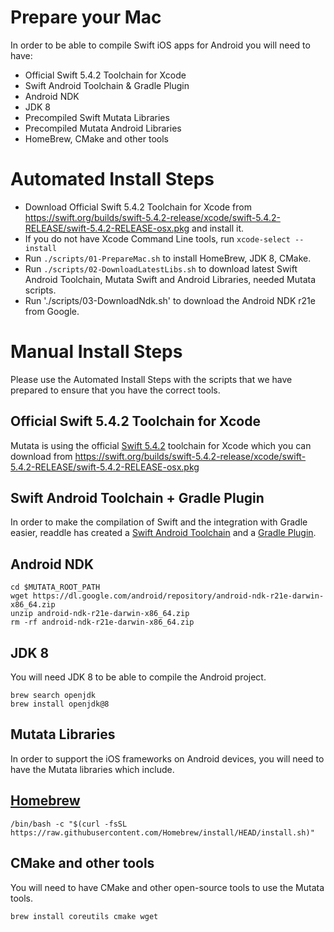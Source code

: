 # Prepare your Mac

In order to be able to compile Swift iOS apps for Android you will need to have:
- Official Swift 5.4.2 Toolchain for Xcode
- Swift Android Toolchain & Gradle Plugin
- Android NDK
- JDK 8
- Precompiled Swift Mutata Libraries
- Precompiled Mutata Android Libraries
- HomeBrew, CMake and other tools


# Automated Install Steps
- Download Official Swift 5.4.2 Toolchain for Xcode from https://swift.org/builds/swift-5.4.2-release/xcode/swift-5.4.2-RELEASE/swift-5.4.2-RELEASE-osx.pkg and install it.
- If you do not have Xcode Command Line tools, run `xcode-select --install`
- Run `./scripts/01-PrepareMac.sh` to install HomeBrew, JDK 8, CMake.
- Run `./scripts/02-DownloadLatestLibs.sh` to download latest Swift Android Toolchain, Mutata Swift and Android Libraries, needed Mutata scripts.
- Run './scripts/03-DownloadNdk.sh' to download the Android NDK r21e from Google.


# Manual Install Steps
Please use the Automated Install Steps with the scripts that we have prepared to ensure that you have the correct tools.

## Official Swift 5.4.2 Toolchain for Xcode
Mutata is using the official [Swift 5.4.2](https://github.com/apple/swift/tree/swift-5.4.2-RELEASE) toolchain for Xcode which you can download from https://swift.org/builds/swift-5.4.2-release/xcode/swift-5.4.2-RELEASE/swift-5.4.2-RELEASE-osx.pkg

## Swift Android Toolchain + Gradle Plugin
In order to make the compilation of Swift and the integration with Gradle easier, readdle has created a [Swift Android Toolchain](https://github.com/readdle/swift-android-toolchain) and a [Gradle Plugin](https://github.com/readdle/swift-android-gradle).

## Android NDK
```console
cd $MUTATA_ROOT_PATH
wget https://dl.google.com/android/repository/android-ndk-r21e-darwin-x86_64.zip
unzip android-ndk-r21e-darwin-x86_64.zip
rm -rf android-ndk-r21e-darwin-x86_64.zip
```

## JDK 8
You will need JDK 8 to be able to compile the Android project.
```console
brew search openjdk
brew install openjdk@8
```

## Mutata Libraries
In order to support the iOS frameworks on Android devices, you will need to have the Mutata libraries which include.

## [Homebrew](https://brew.sh/)
```console
/bin/bash -c "$(curl -fsSL https://raw.githubusercontent.com/Homebrew/install/HEAD/install.sh)"
```

## CMake and other tools
You will need to have CMake and other open-source tools to use the Mutata tools.
```console
brew install coreutils cmake wget
```
